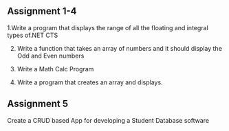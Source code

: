 ## Assignment 1-4

  1.Write a program that displays the range of all the floating and integral types of.NET CTS
  
  2. Write a function that takes an array of numbers and it should display the Odd and Even numbers
  
  3. Write a Math Calc Program
  
  4. Write a program that creates an array and displays.
  
## Assignment 5

  Create a CRUD based App for developing a Student Database software
  
